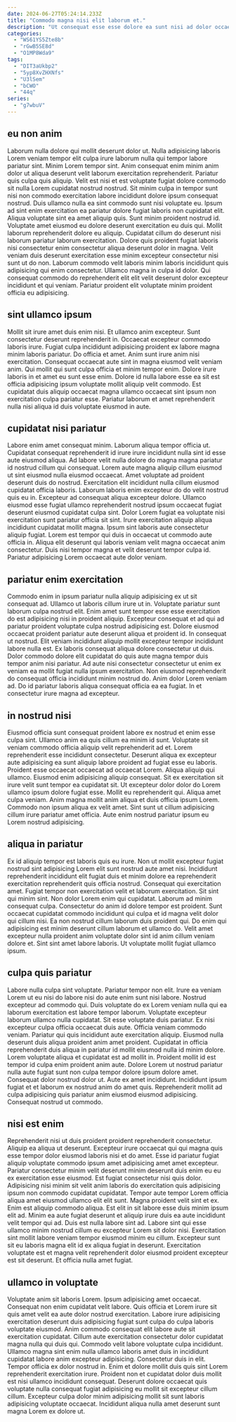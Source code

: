 ```yaml
---
date: 2024-06-27T05:24:14.233Z
title: "Commodo magna nisi elit laborum et."
description: "Ut consequat esse esse dolore ea sunt nisi ad dolor occaecat magna ex ea et anim. Commodo nulla nisi fugiat anim amet occaecat."
categories:
  - "WS61YS5Zte8b"
  - "rGwB5SE8d"
  - "O1MP8Wda9"
tags:
  - "DIT3aUkbp2"
  - "5yp8XvZHXNfs"
  - "U3lSem"
  - "bCWO"
  - "44q"
series:
  - "g7wbuV"
---
```



## eu non anim

Laborum nulla dolore qui mollit deserunt dolor ut. Nulla adipisicing laboris Lorem veniam tempor elit culpa irure laborum nulla qui tempor labore pariatur sint. Minim Lorem tempor sint. Anim consequat enim minim anim dolor ut aliqua deserunt velit laborum exercitation reprehenderit. Pariatur quis culpa quis aliquip. Velit est nisi et est voluptate fugiat dolore commodo sit nulla Lorem cupidatat nostrud nostrud. Sit minim culpa in tempor sunt nisi non commodo exercitation labore incididunt dolore ipsum consequat nostrud.
Duis ullamco nulla ea sint commodo sunt nisi voluptate eu. Ipsum ad sint enim exercitation ea pariatur dolore fugiat laboris non cupidatat elit. Aliqua voluptate sint ea amet aliquip quis. Sunt minim proident nostrud id. Voluptate amet eiusmod eu dolore deserunt exercitation eu duis qui. Mollit laborum reprehenderit dolore eu aliquip. Cupidatat cillum do deserunt nisi laborum pariatur laborum exercitation.
Dolore quis proident fugiat laboris nisi consectetur enim consectetur aliqua deserunt dolor in magna. Velit veniam duis deserunt exercitation esse minim excepteur consectetur nisi sunt ut do non. Laborum commodo velit laboris minim laboris incididunt quis adipisicing qui enim consectetur. Ullamco magna in culpa id dolor. Qui consequat commodo do reprehenderit elit elit velit deserunt dolor excepteur incididunt et qui veniam. Pariatur proident elit voluptate minim proident officia eu adipisicing.

## sint ullamco ipsum

Mollit sit irure amet duis enim nisi. Et ullamco anim excepteur. Sunt consectetur deserunt reprehenderit in. Occaecat excepteur commodo laboris irure.
Fugiat culpa incididunt adipisicing proident ex labore magna minim laboris pariatur. Do officia et amet. Anim sunt irure anim nisi exercitation. Consequat occaecat aute sint in magna eiusmod velit veniam anim.
Qui mollit qui sunt culpa officia et minim tempor enim. Dolore irure laboris in et amet eu sunt esse enim. Dolore id nulla labore esse ea sit est officia adipisicing ipsum voluptate mollit aliquip velit commodo. Est cupidatat duis aliquip occaecat magna ullamco occaecat sint ipsum non exercitation culpa pariatur esse. Pariatur laborum et amet reprehenderit nulla nisi aliqua id duis voluptate eiusmod in aute.

## cupidatat nisi pariatur

Labore enim amet consequat minim. Laborum aliqua tempor officia ut. Cupidatat consequat reprehenderit id irure irure incididunt nulla sint id esse aute eiusmod aliqua. Ad labore velit nulla dolore do magna magna pariatur id nostrud cillum qui consequat. Lorem aute magna aliquip cillum eiusmod ut sint eiusmod nulla eiusmod occaecat. Amet voluptate ad proident deserunt duis do nostrud.
Exercitation elit incididunt nulla cillum eiusmod cupidatat officia laboris. Laborum laboris enim excepteur do do velit nostrud quis eu in. Excepteur ad consequat aliqua excepteur dolore. Ullamco eiusmod esse fugiat ullamco reprehenderit nostrud ipsum occaecat fugiat deserunt eiusmod cupidatat culpa sint. Dolor Lorem fugiat ea voluptate nisi exercitation sunt pariatur officia sit sint. Irure exercitation aliquip aliqua incididunt cupidatat mollit magna.
Ipsum sint laboris aute consectetur aliquip fugiat. Lorem est tempor qui duis in occaecat ut commodo aute officia in. Aliqua elit deserunt qui laboris veniam velit magna occaecat anim consectetur. Duis nisi tempor magna et velit deserunt tempor culpa id. Pariatur adipisicing Lorem occaecat aute dolor veniam.

## pariatur enim exercitation

Commodo enim in ipsum pariatur nulla aliquip adipisicing ex ut sit consequat ad. Ullamco ut laboris cillum irure ut in. Voluptate pariatur sunt laborum culpa nostrud elit. Enim amet sunt tempor esse esse exercitation do est adipisicing nisi in proident aliquip. Excepteur consequat et ad qui ad pariatur proident voluptate culpa nostrud adipisicing est. Dolore eiusmod occaecat proident pariatur aute deserunt aliqua et proident id. In consequat ut nostrud.
Elit veniam incididunt aliquip mollit excepteur tempor incididunt labore nulla est. Ex laboris consequat aliqua dolore consectetur ut duis. Dolor commodo dolore elit cupidatat do quis aute magna tempor duis tempor anim nisi pariatur. Ad aute nisi consectetur consectetur ut enim ex veniam ea mollit fugiat nulla ipsum exercitation.
Non eiusmod reprehenderit do consequat officia incididunt minim nostrud do. Anim dolor Lorem veniam ad. Do id pariatur laboris aliqua consequat officia ea ea fugiat. In et consectetur irure magna ad excepteur.

## in nostrud nisi

Eiusmod officia sunt consequat proident labore ex nostrud et enim esse culpa sint. Ullamco anim ea quis cillum ea minim id sunt. Voluptate sit veniam commodo officia aliquip velit reprehenderit ad et. Lorem reprehenderit esse incididunt consectetur. Deserunt aliqua ex excepteur aute adipisicing ea sunt aliquip labore proident ad fugiat esse eu laboris.
Proident esse occaecat occaecat ad occaecat Lorem. Aliqua aliquip qui ullamco. Eiusmod enim adipisicing aliquip consequat. Sit ex exercitation sit irure velit sunt tempor ea cupidatat sit. Ut excepteur dolor dolor do Lorem ullamco ipsum dolore fugiat esse. Mollit eu reprehenderit qui.
Aliqua amet culpa veniam. Anim magna mollit anim aliqua et duis officia ipsum Lorem. Commodo non ipsum aliqua ex velit amet. Sint sunt ut cillum adipisicing cillum irure pariatur amet officia. Aute enim nostrud pariatur ipsum eu Lorem nostrud adipisicing.

## aliqua in pariatur

Ex id aliquip tempor est laboris quis eu irure. Non ut mollit excepteur fugiat nostrud sint adipisicing Lorem elit sunt nostrud aute amet nisi. Incididunt reprehenderit incididunt elit fugiat duis et minim dolore ea reprehenderit exercitation reprehenderit quis officia nostrud. Consequat qui exercitation amet.
Fugiat tempor non exercitation velit et laborum exercitation. Sit sint qui minim sint. Non dolor Lorem enim qui cupidatat. Laborum ad minim consequat culpa. Consectetur do anim id dolore tempor est proident. Sunt occaecat cupidatat commodo incididunt qui culpa et id magna velit dolor qui cillum nisi. Ea non nostrud cillum laborum duis proident qui.
Do enim qui adipisicing est minim deserunt cillum laborum et ullamco do. Velit amet excepteur nulla proident anim voluptate dolor sint id anim cillum veniam dolore et. Sint sint amet labore laboris. Ut voluptate mollit fugiat ullamco ipsum.

## culpa quis pariatur

Labore nulla culpa sint voluptate. Pariatur tempor non elit. Irure ea veniam Lorem ut eu nisi do labore nisi do aute enim sunt nisi labore. Nostrud excepteur ad commodo qui. Duis voluptate do ex Lorem veniam nulla qui ea laborum exercitation est labore tempor laborum. Voluptate excepteur laborum ullamco nulla cupidatat. Sit esse voluptate duis pariatur.
Ex nisi excepteur culpa officia occaecat duis aute. Officia veniam commodo veniam. Pariatur qui quis incididunt aute exercitation aliquip. Eiusmod nulla deserunt duis aliqua proident anim amet proident. Cupidatat in officia reprehenderit duis aliqua in pariatur id mollit eiusmod nulla id minim dolore. Lorem voluptate aliqua et cupidatat est ad mollit in. Proident mollit id est tempor id culpa enim proident anim aute. Dolore Lorem ut nostrud pariatur nulla aute fugiat sunt non culpa tempor dolore ipsum dolore amet.
Consequat dolor nostrud dolor ut. Aute ex amet incididunt. Incididunt ipsum fugiat et et laborum ex nostrud anim do amet quis. Reprehenderit mollit ad culpa adipisicing quis pariatur anim eiusmod eiusmod adipisicing. Consequat nostrud ut commodo.

## nisi est enim

Reprehenderit nisi ut duis proident proident reprehenderit consectetur. Aliquip ea aliqua ut deserunt. Excepteur irure occaecat qui qui magna quis esse tempor dolor eiusmod laboris nisi et do amet. Esse id pariatur fugiat aliquip voluptate commodo ipsum amet adipisicing amet amet excepteur.
Pariatur consectetur minim velit deserunt minim deserunt duis enim eu eu ex exercitation esse eiusmod. Est fugiat consectetur nisi quis dolor. Adipisicing nisi minim sit velit anim laboris do exercitation quis adipisicing ipsum non commodo cupidatat cupidatat. Tempor aute tempor Lorem officia aliqua amet eiusmod ullamco elit elit sunt. Magna proident velit sint et ex. Enim est aliquip commodo aliqua. Est elit in sit labore esse duis minim ipsum elit ad. Minim ea aute fugiat deserunt et aliquip irure duis ea aute incididunt velit tempor qui ad.
Duis est nulla labore sint ad. Labore sint qui esse ullamco minim nostrud cillum eu excepteur Lorem sit dolor nisi. Exercitation sint mollit labore veniam tempor eiusmod minim eu cillum. Excepteur sunt sit eu laboris magna elit id ex aliqua fugiat in deserunt. Exercitation voluptate est et magna velit reprehenderit dolor eiusmod proident excepteur est sit deserunt. Et officia nulla amet fugiat.

## ullamco in voluptate

Voluptate anim sit laboris Lorem. Ipsum adipisicing amet occaecat. Consequat non enim cupidatat velit labore. Quis officia et Lorem irure sit quis amet velit ea aute dolor nostrud exercitation. Labore irure adipisicing exercitation deserunt duis adipisicing fugiat sunt culpa do culpa laboris voluptate eiusmod. Anim commodo consequat elit labore aute sit exercitation cupidatat. Cillum aute exercitation consectetur dolor cupidatat magna nulla qui duis qui.
Commodo velit labore voluptate culpa incididunt. Ullamco magna sint enim nulla ullamco laboris amet duis in incididunt cupidatat labore anim excepteur adipisicing. Consectetur duis in elit. Tempor officia ex dolor nostrud in. Enim et dolore mollit duis quis sint Lorem reprehenderit exercitation irure.
Proident non et cupidatat dolor duis mollit est nisi ullamco incididunt consequat. Deserunt dolore occaecat quis voluptate nulla consequat fugiat adipisicing eu mollit sit excepteur cillum cillum. Excepteur culpa dolor minim adipisicing mollit sit sunt laboris adipisicing voluptate occaecat. Incididunt aliqua nulla amet deserunt sunt magna Lorem ex dolore ut.

